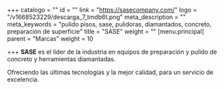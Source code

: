 +++
catalogo = ""
id = ""
link = "https://sasecompany.com/"
logo = "/v1668523229/descarga_7_tmdb6t.png"
meta_description = ""
meta_keywords = "pulido pisos, sase, pulidoras, diamantados, concreto, preparación de superficie"
title = "SASE"
weight = ""
[menu.principal]
parent = "Marcas"
weight = 10

+++
**SASE** es el líder de la industria en equipos de preparación y pulido de concreto y herramientas diamantadas.

Ofreciendo las últimas tecnologías y la mejor calidad, para un servicio de excelencia.